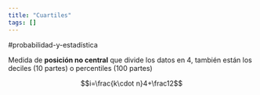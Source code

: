 ```yaml
---
title: "Cuartiles"
tags: []
---
```

#probabilidad-y-estadística

Medida de **posición no central** que divide los datos en 4, también están los deciles (10 partes) o percentiles (100 partes)

$$i=\frac{k\cdot n}4+\frac12$$